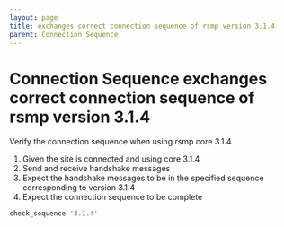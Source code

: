 ```yaml
---
layout: page
title: exchanges correct connection sequence of rsmp version 3.1.4
parent: Connection Sequence
---
```


# Connection Sequence exchanges correct connection sequence of rsmp version 3.1.4

Verify the connection sequence when using rsmp core 3.1.4

1. Given the site is connected and using core 3.1.4
2. Send and receive handshake messages
3. Expect the handshake messages to be in the specified sequence corresponding to version 3.1.4
4. Expect the connection sequence to be complete

```ruby
check_sequence '3.1.4'
```

